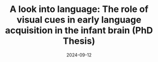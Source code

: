 ---
title: "A look into language: The role of visual cues in early language acquisition in the infant brain (PhD Thesis)"
collection: publications
permalink: /publication/2024-cetincelik-thesis
date: 2024-09-12
link: 'https://repository.ubn.ru.nl/handle/2066/309319'
citation: 'Çetinçelik, M. (2024). A look into language: The role of visual cues in early language acquisition in the infant brain. PhD Thesis, Radboud University Nijmegen, Nijmegen.'
--- 